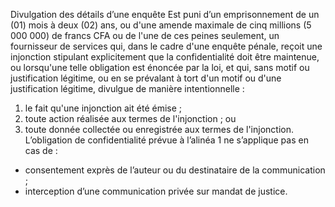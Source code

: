 Divulgation des détails d’une enquête
Est puni d’un emprisonnement de un (01) mois à deux (02) ans, ou d'une amende maximale de cinq millions (5 000 000) de francs CFA ou de l'une de ces peines seulement, un fournisseur de services qui, dans le cadre d'une enquête pénale, reçoit une injonction stipulant explicitement que la confidentialité doit être maintenue, ou lorsqu'une telle obligation est énoncée par la loi, et qui, sans motif ou justification légitime, ou en se prévalant à tort d'un motif ou d'une justification légitime, divulgue de manière intentionnelle :
1. le fait qu'une injonction ait été émise ;
1. toute action réalisée aux termes de l'injonction ; ou
1. toute donnée collectée ou enregistrée aux termes de l'injonction.
L’obligation de confidentialité prévue à l’alinéa 1 ne s’applique pas en cas de :
- consentement exprès de l’auteur ou du destinataire de la communication ;
- interception d’une communication privée sur mandat de justice.